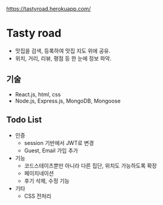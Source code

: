 https://tastyroad.herokuapp.com/
# Tasty road

* 맛집을 검색, 등록하여 맛집 지도 위에 공유.<br>
* 위치, 거리, 리뷰, 평점 등 한 눈에 정보 파악.

## 기술
* React.js, html, css
* Node.js, Express.js, MongoDB, Mongoose

## Todo List
* 인증 
  * session 기반에서 JWT로 변경
  * Guest, Email 가입 추가
* 기능
  * 코드스테이츠뿐만 아니라 다른 집단, 위치도 가능하도록 확장
  * 페이지네이션
  * 후기 삭제, 수정 기능
* 기타
  * CSS 전처리
  
  
  
